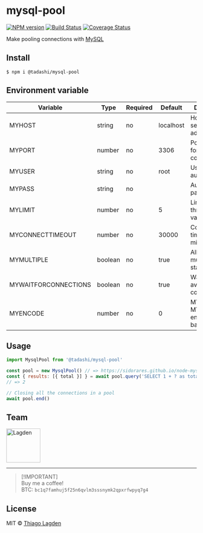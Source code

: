 # mysql-pool

[![NPM version][npm-img]][npm] [![Build Status][ci-img]][ci] [![Coverage Status][coveralls-img]][coveralls]

[npm-img]: https://img.shields.io/npm/v/@tadashi/mysql-pool.svg
[npm]: https://www.npmjs.com/package/@tadashi/mysql-pool
[ci-img]: https://github.com/lagden/mysql-pool/actions/workflows/nodejs.yml/badge.svg
[ci]: https://github.com/lagden/mysql-pool/actions/workflows/nodejs.yml
[coveralls-img]: https://coveralls.io/repos/github/lagden/mysql-pool/badge.svg?branch=master
[coveralls]: https://coveralls.io/github/lagden/mysql-pool?branch=master

Make pooling connections with [MySQL](https://sidorares.github.io/node-mysql2/docs/examples/connections/create-pool#pooloptions)

## Install

```
$ npm i @tadashi/mysql-pool
```

## Environment variable

| Variable             | Type    | Required | Default   | Description                         |
| -------------------- | ------- | -------- | --------- | ----------------------------------- |
| MYHOST               | string  | no       | localhost | Hostname or server address          |
| MYPORT               | number  | no       | 3306      | Port number for the connection      |
| MYUSER               | string  | no       | root      | User authentication                 |
| MYPASS               | string  | no       |           | Authentication password             |
| MYLIMIT              | number  | no       | 5         | Limit or threshold value            |
| MYCONNECTTIMEOUT     | number  | no       | 30000     | Connection timeout in milliseconds  |
| MYMULTIPLE           | boolean | no       | true      | Allowing multiple statements        |
| MYWAITFORCONNECTIONS | boolean | no       | true      | Waiting for available connections   |
| MYENCODE             | number  | no       | 0         | MYUSER and MYPASS encoded in base64 |

## Usage

```js
import MysqlPool from '@tadashi/mysql-pool'

const pool = new MysqlPool() // => https://sidorares.github.io/node-mysql2/docs/examples/connections/create-pool
const { results: [{ total }] } = await pool.query('SELECT 1 + ? as total', [1])
// => 2

// Closing all the connections in a pool
await pool.end()
```

## Team

[<img src="https://avatars.githubusercontent.com/u/130963?s=390" alt="Lagden" width="90">](https://github.com/lagden)

---

> [!IMPORTANT]\
> Buy me a coffee!\
> BTC: `bc1q7famhuj5f25n6qvlm3sssnymk2qpxrfwpyq7g4`

## License

MIT © [Thiago Lagden](https://github.com/lagden)
